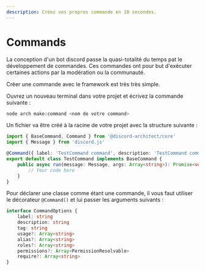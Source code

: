 ```yaml
---
description: Créez vos propres commande en 10 secondes.
---
```


# Commands

La conception d'un bot discord passe la quasi-totalité du temps pat le développement de commandes. Ces commandes ont pour but d'exécuter certaines actions par la modération ou la communauté.

Créer une commande avec le framework est très très simple.

Ouvrez un nouveau terminal dans votre projet et écrivez la commande suivante :

```bash
node arch make:command <nom de votre command>
```

Un fichier va être créé à la racine de votre projet avec la structure suivante :

```typescript
import { BaseCommand, Command } from '@discord-architect/core'
import { Message } from 'discord.js'

@Command({ label: 'TestCommand command', description: 'TestCommand command description', tag: 'testcommand' })
export default class TestCommand implements BaseCommand {
	public async run(message: Message, args: Array<string>): Promise<void> {
		// Your code here
	}
}

```

Pour déclarer une classe comme étant une commande, il vous faut utiliser le décorateur `@Command()` et lui passer les arguments suivants :

```typescript
interface CommandOptions {
    label: string
    description: string
    tag: string
    usage?: Array<string>
    alias?: Array<string>
    roles?: Array<string>
    permissions?: Array<PermissionResolvable>
    require?: Array<string>
}
```

